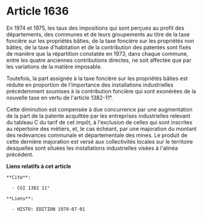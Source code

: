 # Article 1636

En 1974 et 1975, les taux des impositions qui sont perçues au profit des départements, des communes et de leurs groupements
au titre de la taxe foncière sur les propriétés bâties, de la taxe foncière sur les propriétés non bâties, de la taxe
d'habitation et de la contribution des patentes sont fixés de manière que la répartition constatée en 1973, dans chaque
commune, entre les quatre anciennes contributions directes, ne soit affectée que par les variations de la matière imposable.

Toutefois, la part assignée à la taxe foncière sur les propriétés bâties est réduite en proportion de l'importance des
installations industrielles précédemment soumises à la contribution foncière qui sont exonérées de la nouvelle taxe en vertu
de l'article 1382-11°.

Cette diminution est compensée à due concurrence par une augmentation de la part de la patente acquittée par les entreprises
industrielles relevant du tableau C du tarif de cet impôt, à l'exclusion de celles qui sont inscrites au répertoire des
métiers, et, le cas échéant, par une majoration du montant des redevances communale et départementale des mines. Le produit
de cette dernière majoration est versé aux collectivités locales sur le territoire desquelles sont situées les installations
industrielles visées à l'alinéa précédent.

**Liens relatifs à cet article**

	**Cite**:

	  - CGI 1382 11°

	**Liens**:

	  - HISTO: EDITION 1979-07-01
